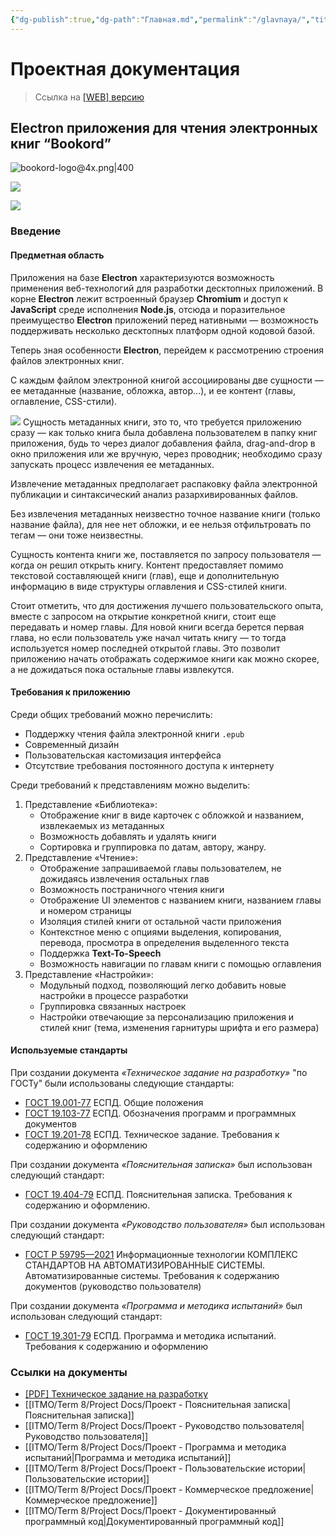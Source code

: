 ```yaml
---
{"dg-publish":true,"dg-path":"Главная.md","permalink":"/glavnaya/","title":"Главная","pinned":true,"tags":["gardenEntry"]}
---
```



# Проектная документация
 > Ссылка на [\[WEB\] версию](https://bookord-docs.netlify.app/) 

## Electron приложения для чтения электронных книг “Bookord”

![bookord-logo@4x.png|400](/img/user/ITMO/Term%208/Project%20Docs/attachments/bookord-logo@4x.png)


![](https://i.imgur.com/I25O50n.png)

![](https://i.imgur.com/k8MDUEz.png)




### Введение

#### Предметная область


Приложения на базе **Electron** характеризуются возможность применения веб-технологий для разработки десктопных приложений. В корне **Electron** лежит встроенный браузер **Chromium** и доступ к **JavaScript** cреде исполнения **Node.js**, отсюда и поразительное преимущество **Electron** приложений перед нативными ― возможность поддерживать несколько десктопных платформ одной кодовой базой.

Теперь зная особенности **Electron**, перейдем к рассмотрению строения файлов электронных книг.

С каждым файлом электронной книгой ассоциированы две сущности ― ее
метаданные (название, обложка, автор...), и ее контент (главы, оглавление,
CSS-стили).

![](https://i.imgur.com/0sz7Q1E.png)
Сущность метаданных книги, это то, что требуется приложению сразу ― как только книга была добавлена пользователем в папку книг приложения, будь то через диалог добавления файла, drag-and-drop в окно приложения или же вручную, через проводник; необходимо сразу запускать процесс извлечения ее метаданных. 

Извлечение метаданных предполагает распаковку файла электронной публикации и синтаксический анализ разархивированных файлов.

Без извлечения метаданных неизвестно точное название книги (только название файла), для нее нет обложки, и ее нельзя отфильтровать по тегам ―
они тоже неизвестны.

Сущность контента книги же, поставляется по запросу пользователя ―
когда он решил открыть книгу. Контент предоставляет помимо текстовой
составляющей книги (глав), еще и дополнительную информацию в виде
структуры оглавления и CSS-стилей книги.

Стоит отметить, что для достижения лучшего пользовательского опыта,
вместе с запросом на открытие конкретной книги, стоит еще передавать и
номер главы. Для новой книги всегда берется первая глава, но если
пользователь уже начал читать книгу ― то тогда используется номер
последней открытой главы. Это позволит приложению начать отображать
содержимое книги как можно скорее, а не дожидаться пока остальные главы
извлекутся.


#### Требования к приложению


Среди общих требований можно перечислить:
- Поддержку чтения файла электронной книги `.epub`
- Современный дизайн
- Пользовательская кастомизация интерфейса
- Отсутствие требования постоянного доступа к интернету


Среди требований к представлениям можно выделить:
1. Представление «Библиотека»:
	- Отображение книг в виде карточек с обложкой и названием, извлекаемых из метаданных
	- Возможность добавлять и удалять книги
	- Сортировка и группировка по датам, автору, жанру.
2. Представление «Чтение»:
	- Отображение запрашиваемой главы пользователем, не дожидаясь извлечения остальных глав
	- Возможность постраничного чтения книги
	- Отображение UI элементов с названием книги, названием главы и номером страницы
	- Изоляция стилей книги от остальной части приложения
	- Контекстное меню с опциями выделения, копирования, перевода, просмотра в определения выделенного текста
	- Поддержка **Text-To-Speech**
	- Возможность навигации по главам книги с помощью оглавления
3. Представление «Настройки»:
	- Модульный подход, позволяющий легко добавить новые 	настройки в процессе разработки
	- Группировка связанных настроек
	- Настройки отвечающие за персонализацию приложения и стилей 	книг (тема, изменения гарнитуры шрифта и его размера)


#### Используемые стандарты


При создании документа *«Техническое задание на разработку»* "по ГОСТу" были использованы следующие стандарты:
- [ГОСТ 19.001-77](https://www.swrit.ru/doc/espd/19.001-77.pdf) ЕСПД. Общие положения
- [ГОСТ 19.103-77](https://www.swrit.ru/doc/espd/19.103-77.pdf) ЕСПД. Обозначения программ и программных документов
- [ГОСТ 19.201-78](https://www.swrit.ru/doc/espd/19.201-78.pdf) ЕСПД. Техническое задание. Требования к содержанию и оформлению

При создании документа *«Пояснительная записка»* был использован следующий стандарт:
- [ГОСТ 19.404-79](https://www.swrit.ru/doc/espd/19.404-79.pdf) ЕСПД. Пояснительная записка. Требования к содержанию и оформлению.

При создании документа *«Руководство пользователя»* был использован следующий стандарт:
- [ГОСТ Р 59795—2021](https://www.swrit.ru/doc/gost34/59795-2021.pdf) Информационные технологии КОМПЛЕКС СТАНДАРТОВ НА АВТОМАТИЗИРОВАННЫЕ СИСТЕМЫ. Автоматизированные системы. Требования к содержанию документов (руководство пользователя)

При создании документа *«Программа и методика испытаний»* был использован следующий стандарт:
- [ГОСТ 19.301-79](https://www.swrit.ru/doc/espd/19.301-79.pdf) ЕСПД. Программа и методика испытаний. Требования к содержанию и оформлению

### Ссылки на документы

- [\[PDF\] Техническое задание на разработку](https://bookord-docs.netlify.app/img/attachments/Project%20Docs%20-%20Exchange-revised%20ТЗ.pdf)
- [[ITMO/Term 8/Project Docs/Проект - Пояснительная записка\|Пояснительная записка]]
- [[ITMO/Term 8/Project Docs/Проект - Руководство пользователя\|Руководство пользователя]]
- [[ITMO/Term 8/Project Docs/Проект - Программа и методика испытаний\|Программа и методика испытаний]]
- [[ITMO/Term 8/Project Docs/Проект - Пользовательские истории\|Пользовательские истории]]
- [[ITMO/Term 8/Project Docs/Проект - Коммерческое предложение\|Коммерческое предложение]]
 - [[ITMO/Term 8/Project Docs/Проект - Документированный программный код\|Документированный программный код]]
